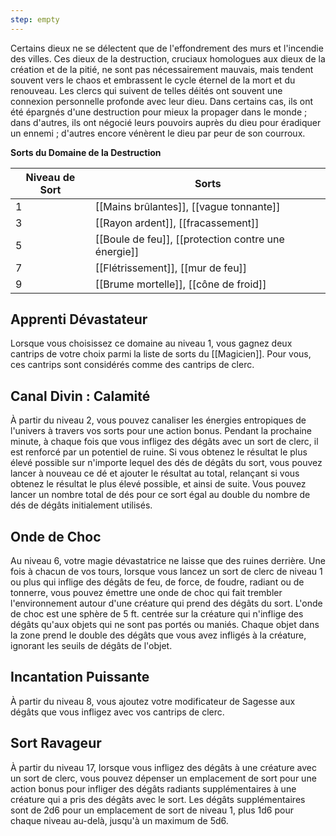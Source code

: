 ```yaml
---
step: empty
---
```

Certains dieux ne se délectent que de l'effondrement des murs et l'incendie des villes. Ces dieux de la destruction, cruciaux homologues aux dieux de la création et de la pitié, ne sont pas nécessairement mauvais, mais tendent souvent vers le chaos et embrassent le cycle éternel de la mort et du renouveau. Les clercs qui suivent de telles déités ont souvent une connexion personnelle profonde avec leur dieu. Dans certains cas, ils ont été épargnés d'une destruction pour mieux la propager dans le monde ; dans d'autres, ils ont négocié leurs pouvoirs auprès du dieu pour éradiquer un ennemi ; d'autres encore vénèrent le dieu par peur de son courroux.

**Sorts du Domaine de la Destruction**

| Niveau de Sort | Sorts                                               |
| -------------- | --------------------------------------------------- |
| 1              | [[Mains brûlantes]], [[vague tonnante]]             |
| 3              | [[Rayon ardent]], [[fracassement]]                  |
| 5              | [[Boule de feu]], [[protection contre une énergie]] |
| 7              | [[Flétrissement]], [[mur de feu]]                   |
| 9              | [[Brume mortelle]], [[cône de froid]]               |
## Apprenti Dévastateur

Lorsque vous choisissez ce domaine au niveau 1, vous gagnez deux cantrips de votre choix parmi la liste de sorts du [[Magicien]]. Pour vous, ces cantrips sont considérés comme des cantrips de clerc.

## Canal Divin : Calamité

À partir du niveau 2, vous pouvez canaliser les énergies entropiques de l'univers à travers vos sorts pour une action bonus. Pendant la prochaine minute, à chaque fois que vous infligez des dégâts avec un sort de clerc, il est renforcé par un potentiel de ruine. Si vous obtenez le résultat le plus élevé possible sur n'importe lequel des dés de dégâts du sort, vous pouvez lancer à nouveau ce dé et ajouter le résultat au total, relançant si vous obtenez le résultat le plus élevé possible, et ainsi de suite. Vous pouvez lancer un nombre total de dés pour ce sort égal au double du nombre de dés de dégâts initialement utilisés.

## Onde de Choc

Au niveau 6, votre magie dévastatrice ne laisse que des ruines derrière. Une fois à chacun de vos tours, lorsque vous lancez un sort de clerc de niveau 1 ou plus qui inflige des dégâts de feu, de force, de foudre, radiant ou de tonnerre, vous pouvez émettre une onde de choc qui fait trembler l'environnement autour d'une créature qui prend des dégâts du sort. L'onde de choc est une sphère de 5 ft. centrée sur la créature qui n'inflige des dégâts qu'aux objets qui ne sont pas portés ou maniés. Chaque objet dans la zone prend le double des dégâts que vous avez infligés à la créature, ignorant les seuils de dégâts de l'objet.

## Incantation Puissante

À partir du niveau 8, vous ajoutez votre modificateur de Sagesse aux dégâts que vous infligez avec vos cantrips de clerc.

## Sort Ravageur

À partir du niveau 17, lorsque vous infligez des dégâts à une créature avec un sort de clerc, vous pouvez dépenser un emplacement de sort pour une action bonus pour infliger des dégâts radiants supplémentaires à une créature qui a pris des dégâts avec le sort. Les dégâts supplémentaires sont de 2d6 pour un emplacement de sort de niveau 1, plus 1d6 pour chaque niveau au-delà, jusqu'à un maximum de 5d6.